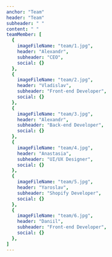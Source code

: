 ```yaml
---
anchor: "Team"
header: "Team"
subheader: " "
content: " "
teamMember: [
  {
    imageFileName: "team/1.jpg",
    header: "Alexandr",
    subheader: "CEO",
    social: {}
  },
  {
    imageFileName: "team/2.jpg",
    header: "Vladislav",
    subheader: "Front-end Developer",
    social: {}
  },
  {
    imageFileName: "team/3.jpg",
    header: "Alexandr",
    subheader: "Back-end Developer",
    social: {}
  },
  {
    imageFileName: "team/4.jpg",
    header: "Anastasia",
    subheader: "UI/UX Designer",
    social: {}
  },
  {
    imageFileName: "team/5.jpg",
    header: "Yaroslav",
    subheader: "Shopify Developer",
    social: {}
  },
  {
    imageFileName: "team/6.jpg",
    header: "Daniil",
    subheader: "Front-end Developer",
    social: {}
  },
]
---
```

